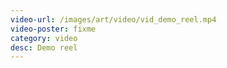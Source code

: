 ```yaml
---
video-url: /images/art/video/vid_demo_reel.mp4
video-poster: fixme
category: video
desc: Demo reel
---
```

